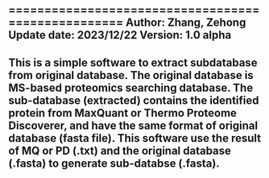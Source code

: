 ===================================================
Author: Zhang, Zehong
Update date: 2023/12/22
Version: 1.0 alpha
---------------------------------------------------
This is a simple software to extract subdatabase
from original database.
The original database is MS-based proteomics
searching database.
The sub-database (extracted) contains the identified
protein from MaxQuant or Thermo Proteome Discoverer,
and have the same format of original database (fasta
file).
This software use the result of MQ or PD (.txt) and
the original database (.fasta) to generate
sub-databse (.fasta).
---------------------------------------------------